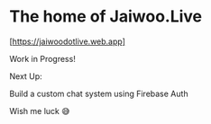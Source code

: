 # The home of Jaiwoo.Live

[https://jaiwoodotlive.web.app]

Work in Progress!

Next Up:

Build a custom chat system using Firebase Auth

Wish me luck 😅

